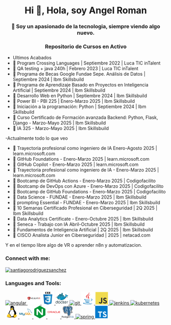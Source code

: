 <h1 align="center">Hi 👋, Hola, soy Angel Roman</h1>
<h3 align="center">🌱 Soy un apasionado de la tecnologia, siempre viendo algo nuevo.</h3>
<h3 align="center">Repositorio de Cursos en Activo</h3>

- Ultimos Acabados
- 🌱 Program Crossing Languages | Septiembre 2022 | Luca TIC inTalent
- 🌱 QA testing + java 240h | Febrero 2023 | Luca TIC inTalent
- 🌱 Programa de Becas Google Fundae Sepe. Análisis de Datos | Septiembre 2024 | Ibm Skillsbuild
- 🌱 Programa de Aprendizaje Basado en Proyectos en Inteligencia Artificial | Septiembre 2024 | Ibm Skillsbuild
- 🌱 Desarrollo Web en Python | Septiembre 2024 | Ibm Skillsbuild
- 🌱 Power BI - PBI 225 | Enero-Marzo 2025 | Ibm Skillsbuild
- 🌱 Iniciación a la programación: Python | Septiembre 2024 | Ibm Skillsbuild
- 🌱 Curso Certificado de Formación avanzada Backend: Python, Flask, Django - Marzo-Mayo 2025 | Ibm Skillsbuild
- 🌱 IA 325 - Marzo-Mayo 2025 | Ibm Skillsbuild

-Actualmente todo lo que veo 
- 🌱 Trayectoria profesional como ingeniero de IA Enero-Agosto 2025 | learn.microsoft.com
- 🌱 GitHub Foundations - Enero-Marzo 2025 | learn.microsoft.com
- 🌱 GitHub Copilot - Enero-Marzo 2025 | learn.microsoft.com
- 🌱 Trayectoria profesional como ingeniero de IA - Enero-Marzo 2025 | learn.microsoft.com
- 🌱 Bootcamp de GitHub Actions - Enero-Marzo 2025 | Codigofacilito
- 🌱 Bootcamp de DevOps con Azure - Enero-Marzo 2025 | Codigofacilito
- 🌱 Bootcamp de GitHub Foundations - Enero-Marzo 2025 | Codigofacilito
- 🌱 Data Science - FUNDAE - Enero-Marzo 2025 | Ibm Skillsbuild
- 🌱 prompting Essential - FUNDAE - Enero-Marzo 2025 | Ibm Skillsbuild
- 🌱 10 Semanas Certificado Profesional en Ciberseguridad | 2Q 2025 | Ibm Skillsbuild
- 🌱 Data Analytics Certificate - Enero-Octubre 2025 | Ibm Skillsbuild
- 🌱 Seneca - Trabajo con IA Abril-Octubre 2025 | Ibm Skillsbuild
- 🌱 Fundamentos de Inteligencia Artificial | 2Q 2025 | Ibm Skillsbuild
- 🌱 CISCO Analista Junior en Ciberseguridad | 2025 | netacad.com


Y en el tiempo libre algo de VR o aprender n8n y automatizacion.

<h3 align="left">Connect with me:</h3>
<p align="left">
<a href="https://www.linkedin.com/in/angel-roman-861583139/" target="blank"><img align="center" src="https://raw.githubusercontent.com/rahuldkjain/github-profile-readme-generator/master/src/images/icons/Social/linked-in-alt.svg" alt="santiagorodriguezsanchez" height="30" width="40" /></a>
</p>

<h3 align="left">Languages and Tools:</h3>
<p align="left"> <a href="https://angular.io" target="_blank" rel="noreferrer"> <img src="https://angular.io/assets/images/logos/angular/angular.svg" alt="angular" width="40" height="40"/> </a> <a href="https://angular.io" target="_blank" rel="noreferrer"> <img src="https://raw.githubusercontent.com/devicons/devicon/master/icons/angularjs/angularjs-original-wordmark.svg" alt="angularjs" width="40" height="40"/> </a> <a href="https://www.w3schools.com/css/" target="_blank" rel="noreferrer"> <img src="https://raw.githubusercontent.com/devicons/devicon/master/icons/css3/css3-original-wordmark.svg" alt="css3" width="40" height="40"/> </a> <a href="https://www.docker.com/" target="_blank" rel="noreferrer"> <img src="https://raw.githubusercontent.com/devicons/devicon/master/icons/docker/docker-original-wordmark.svg" alt="docker" width="40" height="40"/> </a> <a href="https://git-scm.com/" target="_blank" rel="noreferrer"> <img src="https://www.vectorlogo.zone/logos/git-scm/git-scm-icon.svg" alt="git" width="40" height="40"/> </a> <a href="https://www.java.com" target="_blank" rel="noreferrer"> <img src="https://raw.githubusercontent.com/devicons/devicon/master/icons/java/java-original.svg" alt="java" width="40" height="40"/> </a> <a href="https://developer.mozilla.org/en-US/docs/Web/JavaScript" target="_blank" rel="noreferrer"> <img src="https://raw.githubusercontent.com/devicons/devicon/master/icons/javascript/javascript-original.svg" alt="javascript" width="40" height="40"/> </a> <a href="https://www.jenkins.io" target="_blank" rel="noreferrer"> <img src="https://www.vectorlogo.zone/logos/jenkins/jenkins-icon.svg" alt="jenkins" width="40" height="40"/> </a> <a href="https://kubernetes.io" target="_blank" rel="noreferrer"> <img src="https://www.vectorlogo.zone/logos/kubernetes/kubernetes-icon.svg" alt="kubernetes" width="40" height="40"/> </a> <a href="https://www.linux.org/" target="_blank" rel="noreferrer"> <img src="https://raw.githubusercontent.com/devicons/devicon/master/icons/linux/linux-original.svg" alt="linux" width="40" height="40"/> </a> <a href="https://www.mysql.com/" target="_blank" rel="noreferrer"> <img src="https://raw.githubusercontent.com/devicons/devicon/master/icons/mysql/mysql-original-wordmark.svg" alt="mysql" width="40" height="40"/> </a> <a href="https://www.nginx.com" target="_blank" rel="noreferrer"> <img src="https://raw.githubusercontent.com/devicons/devicon/master/icons/nginx/nginx-original.svg" alt="nginx" width="40" height="40"/> </a> <a href="https://www.oracle.com/" target="_blank" rel="noreferrer"> <img src="https://raw.githubusercontent.com/devicons/devicon/master/icons/oracle/oracle-original.svg" alt="oracle" width="40" height="40"/> </a> <a href="https://www.postgresql.org" target="_blank" rel="noreferrer"> <img src="https://raw.githubusercontent.com/devicons/devicon/master/icons/postgresql/postgresql-original-wordmark.svg" alt="postgresql" width="40" height="40"/> </a> <a href="https://spring.io/" target="_blank" rel="noreferrer"> <img src="https://www.vectorlogo.zone/logos/springio/springio-icon.svg" alt="spring" width="40" height="40"/> </a> <a href="https://www.typescriptlang.org/" target="_blank" rel="noreferrer"> <img src="https://raw.githubusercontent.com/devicons/devicon/master/icons/typescript/typescript-original.svg" alt="typescript" width="40" height="40"/> </a> </p>

